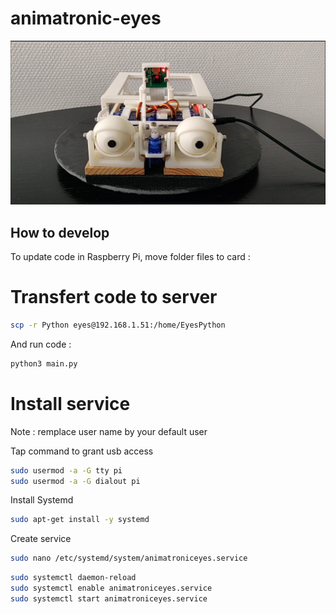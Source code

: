 # animatronic-eyes

[![Animatronic eyes face detection](/docs/contents/video_thumbnail.png)](https://youtu.be/BoqDVRVQaFI)

## How to develop

To update code in Raspberry Pi, move folder files to card :

# Transfert code to server

```bash
scp -r Python eyes@192.168.1.51:/home/EyesPython
```

And run code :

```bash
python3 main.py
```

# Install service

Note : remplace user name by your default user

Tap command to grant usb access

```bash
sudo usermod -a -G tty pi
sudo usermod -a -G dialout pi
```

Install Systemd

```bash
sudo apt-get install -y systemd
```

Create service

```bash
sudo nano /etc/systemd/system/animatroniceyes.service
```

```bash
sudo systemctl daemon-reload
sudo systemctl enable animatroniceyes.service
sudo systemctl start animatroniceyes.service
```
